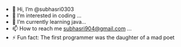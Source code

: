 - 👋 Hi, I’m @subhasri0303
- 👀 I’m interested in coding ...
- 🌱 I’m currently learning java...
- 📫 How to reach me subhasri904@gmail.com ...
- ⚡ Fun fact: The first programmer was the daughter of a mad poet

<!---
subhasri0303/subhasri0303 is a ✨ special ✨ repository because its `README.md` (this file) appears on your GitHub profile.
You can click the Preview link to take a look at your changes.
--->
